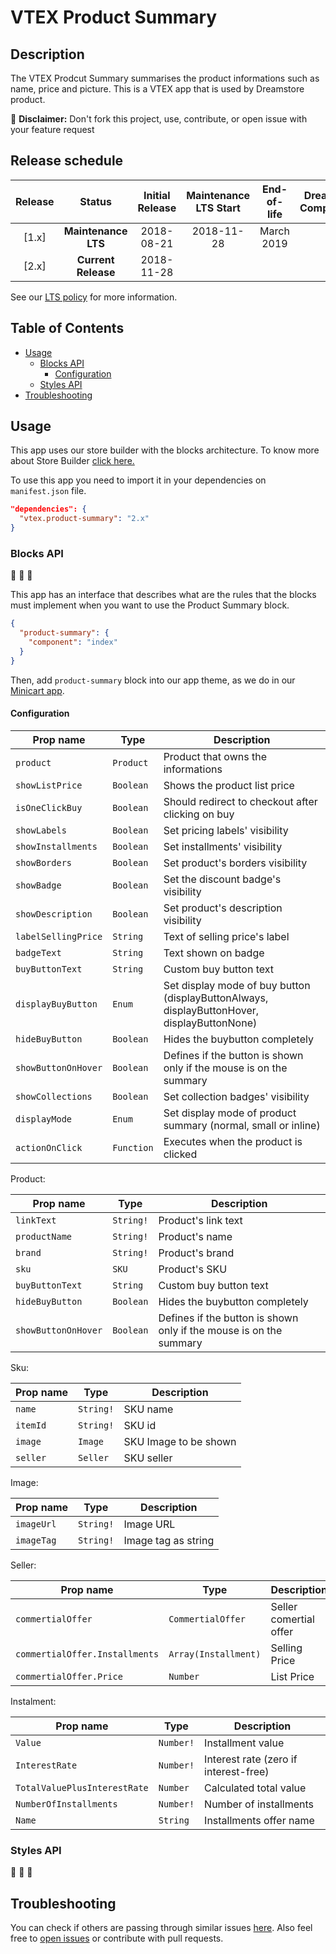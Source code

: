 # VTEX Product Summary

## Description
The VTEX Prodcut Summary summarises the product informations such as name, price and picture.
This is a VTEX app that is used by Dreamstore product.

:loudspeaker: **Disclaimer:** Don't fork this project, use, contribute, or open issue with your feature request

## Release schedule
| Release  | Status              | Initial Release | Maintenance LTS Start | End-of-life | Dreamstore Compatibility
| :--:     | :---:               |  :---:          | :---:                 | :---:       | :---: 
| [1.x]    | **Maintenance LTS** |  2018-08-21     | 2018-11-28            | March 2019  | 1.x
| [2.x]    | **Current Release** |  2018-11-28     |                       |             | 2.x

See our [LTS policy](https://github.com/vtex-apps/awesome-io#lts-policy) for more information.

## Table of Contents
- [Usage](#usage)
  - [Blocks API](#blocks-api)
    - [Configuration](#configuration)
  - [Styles API](#styles-api)
- [Troubleshooting](#troubleshooting)

## Usage

This app uses our store builder with the blocks architecture. To know more about Store Builder [click here.](https://help.vtex.com/en/tutorial/understanding-storebuilder-and-stylesbuilder#structuring-and-configuring-our-store-with-object-object)

To use this app you need to import it in your dependencies on `manifest.json` file.

```json
"dependencies": {
  "vtex.product-summary": "2.x"
}
``` 

### Blocks API
:construction: :construction: :construction:

This app has an interface that describes what are the rules that the blocks must implement when you want to use the Product Summary block.

```json
{
  "product-summary": {
    "component": "index"
  }
}
```

Then, add `product-summary` block into our app theme, as we do in our [Minicart app](https://github.com/vtex-apps/minicart/blob/master/store/blocks.json). 

#### Configuration
| Prop name           | Type       | Description                                                                 |
| ------------------- | ---------- | --------------------------------------------------------------------------- |
| `product`           | `Product`  | Product that owns the informations                                          |
| `showListPrice`     | `Boolean`  | Shows the product list price                                                |
| `isOneClickBuy`     | `Boolean`  | Should redirect to checkout after clicking on buy                           |
| `showLabels`        | `Boolean`  | Set pricing labels' visibility                                              |
| `showInstallments`  | `Boolean`  | Set installments' visibility                                                |
| `showBorders`       | `Boolean`  | Set product's borders visibility                                            |
| `showBadge`         | `Boolean`  | Set the discount badge's visibility                                         |
| `showDescription`   | `Boolean`  | Set product's description visibility                                        |
| `labelSellingPrice` | `String`   | Text of selling price's label                                               |
| `badgeText`         | `String`   | Text shown on badge                                                         |
| `buyButtonText`     | `String`   | Custom buy button text                                                      |
| `displayBuyButton`  | `Enum`     | Set display mode of buy button (displayButtonAlways, displayButtonHover, displayButtonNone) |
| `hideBuyButton`     | `Boolean`  | Hides the buybutton completely                                              |
| `showButtonOnHover` | `Boolean`  | Defines if the button is shown only if the mouse is on the summary          |
| `showCollections`   | `Boolean`  | Set collection badges' visibility                                           |
| `displayMode`       | `Enum`     | Set display mode of product summary (normal, small or inline)               |
| `actionOnClick`     | `Function` | Executes when the product is clicked                                        |

Product: 

| Prop name          | Type       | Description                                                                 |
| ------------------ | ---------- | --------------------------------------------------------------------------- |
| `linkText`         | `String!`  | Product's link text                                                         |
| `productName`      | `String!`  | Product's name                                                              |
| `brand`            | `String!`  | Product's brand                                                             |
| `sku`              | `SKU`      | Product's SKU                                                               |
| `buyButtonText`    | `String`   | Custom buy button text                                                      |
| `hideBuyButton`    | `Boolean`  | Hides the buybutton completely                                              |
| `showButtonOnHover`| `Boolean`  | Defines if the button is shown only if the mouse is on the summary          |

Sku:

| Prop name          | Type       | Description                                                                 |
| ------------------ | ---------- | --------------------------------------------------------------------------- |
| `name`             | `String!`  | SKU name                                                                    |
| `itemId`           | `String!`  | SKU id                                                                      |
| `image`            | `Image`    | SKU Image to be shown                                                       |
| `seller`           | `Seller`   | SKU seller                                                                  |

Image:

| Prop name          | Type       | Description                                                                 |
| ------------------ | ---------- | --------------------------------------------------------------------------- |
| `imageUrl`         | `String!`  | Image URL                                                                   |
| `imageTag`         | `String!`  | Image tag as string                                                         |

Seller:

| Prop name                     | Type                 | Description                                            |
| ----------------------------- | -------------------- | ------------------------------------------------------ |
| `commertialOffer`             | `CommertialOffer`    | Seller comertial offer                                 |
| `commertialOffer.Installments`| `Array(Installment)` | Selling Price                                          |
| `commertialOffer.Price`       | `Number`             | List Price                                             |

Instalment:

| Prop name                        | Type       | Description                                                   |
| -------------------------------- | ---------- | ------------------------------------------------------------- |
| `Value`                          | `Number!`  | Installment value                                             |
| `InterestRate`                   | `Number!`  | Interest rate (zero if interest-free)                         |
| `TotalValuePlusInterestRate`     | `Number`   | Calculated total value                                        |
| `NumberOfInstallments`           | `Number!`  | Number of installments                                        |
| `Name`                           | `String`   | Installments offer name                                       |

### Styles API
:construction: :construction: :construction:

## Troubleshooting
You can check if others are passing through similar issues [here](https://github.com/vtex-apps/product-summary/issues). Also feel free to [open issues](https://github.com/vtex-apps/product-summary/issues/new) or contribute with pull requests.
